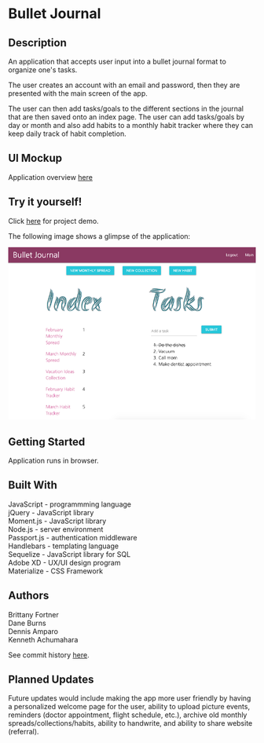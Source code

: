 # Bullet Journal

## Description

An application that accepts user input into a bullet journal format to organize one's tasks.

The user creates an account with an email and password, then they are presented with the main screen of the app.

The user can then add tasks/goals to the different sections in the journal that are then saved onto an index page. The user can add tasks/goals by day or month and also add habits to a monthly habit tracker where they can keep daily track of habit completion.

## UI Mockup

Application overview [here](https://xd.adobe.com/view/8707e389-02ff-474e-77cb-9ee294cdc72c-f136/)

## Try it yourself!

Click [here](https://personal-bullet-journal.herokuapp.com/) for project demo.

The following image shows a glimpse of the application:

![bullet journal app](public/assets/glimpse.png)

## Getting Started

Application runs in browser.

## Built With

JavaScript - programmming language<br>
jQuery - JavaScript library<br>
Moment.js - JavaScript library<br>
Node.js - server environment<br>
Passport.js - authentication middleware<br>
Handlebars - templating language<br>
Sequelize - JavaScript library for SQL<br>
Adobe XD - UX/UI design program <br>
Materialize - CSS Framework<br>

## Authors

Brittany Fortner <br>
Dane Burns <br>
Dennis Amparo <br>
Kenneth Achumahara <br>

See commit history [here](https://github.com/bfeliz/bullet-journal/graphs/contributors).

## Planned Updates

Future updates would include making the app more user friendly by having a personalized welcome page for the user, ability to upload picture events, reminders (doctor appointment, flight schedule, etc.), archive old monthly spreads/collections/habits, ability to handwrite, and ability to share website (referral).
